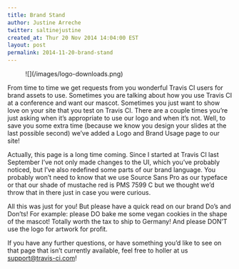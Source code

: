 ```yaml
---
title: Brand Stand
author: Justine Arreche
twitter: saltinejustine
created_at: Thur 20 Nov 2014 14:04:00 EST
layout: post
permalink: 2014-11-20-brand-stand
---
```


<figure>
  ![](/images/logo-downloads.png)
</figure>

From time to time we get requests from you wonderful Travis CI users for brand assets to use. Sometimes you are talking about how you use Travis CI at a conference and want our mascot. Sometimes you just want to show love on your site that you test on Travis CI. There are a couple times you’re just asking when it’s appropriate to use our logo and when it’s not. Well, to save you some extra time (because we know you design your slides at the last possible second) we’ve added a Logo and Brand Usage page to our site!

Actually, this page is a long time coming. Since I started at Travis CI last September I’ve not only made changes to the UI, which you’ve probably noticed, but I’ve also redefined some parts of our brand language. You probably won’t need to know that we use Source Sans Pro as our typeface or that our shade of mustache red is PMS 7599 C but we thought we’d throw that in there just in case you were curious.

All this was just for you! But please have a quick read on our brand Do’s and Don’ts! For example: please DO bake me some vegan cookies in the shape of the mascot! Totally worth the tax to ship to Germany! And please DON’T use the logo for artwork for profit.

If you have any further questions, or have something you’d like to see on that page that isn’t currently available, feel free to holler at us [support@travis-ci.com](mailto:support@travis-ci.com?subject=Brand%Stand)!